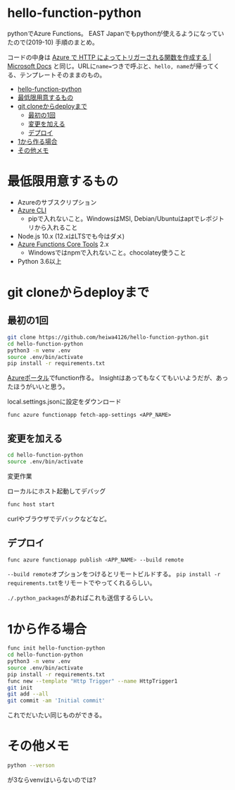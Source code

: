 # hello-function-python

pythonでAzure Functions。
EAST Japanでもpythonが使えるようになっていたので(2019-10)
手順のまとめ。

コードの中身は
[Azure で HTTP によってトリガーされる関数を作成する | Microsoft Docs](https://docs.microsoft.com/ja-jp/azure/azure-functions/functions-create-first-function-python)
と同じ。URLに`name=`つきで呼ぶと、`hello, name`が帰ってくる、テンプレートそのままのもの。

- [hello-function-python](#hello-function-python)
- [最低限用意するもの](#%e6%9c%80%e4%bd%8e%e9%99%90%e7%94%a8%e6%84%8f%e3%81%99%e3%82%8b%e3%82%82%e3%81%ae)
- [git cloneからdeployまで](#git-clone%e3%81%8b%e3%82%89deploy%e3%81%be%e3%81%a7)
  - [最初の1回](#%e6%9c%80%e5%88%9d%e3%81%ae1%e5%9b%9e)
  - [変更を加える](#%e5%a4%89%e6%9b%b4%e3%82%92%e5%8a%a0%e3%81%88%e3%82%8b)
  - [デプロイ](#%e3%83%87%e3%83%97%e3%83%ad%e3%82%a4)
- [1から作る場合](#1%e3%81%8b%e3%82%89%e4%bd%9c%e3%82%8b%e5%a0%b4%e5%90%88)
- [その他メモ](#%e3%81%9d%e3%81%ae%e4%bb%96%e3%83%a1%e3%83%a2)


# 最低限用意するもの

- Azureのサブスクリプション
- [Azure CLI](https://docs.microsoft.com/ja-jp/cli/azure/install-azure-cli)
  - pipで入れないこと。WindowsはMSI, Debian/Ubuntuはaptでレポジトリから入れること
- Node.js 10.x (12.xはLTSでも今はダメ)
- [Azure Functions Core Tools](https://docs.microsoft.com/ja-jp/azure/azure-functions/functions-run-local#v2) 2.x
  - Windowsではnpmで入れないこと。chocolatey使うこと
- Python 3.6以上

# git cloneからdeployまで


## 最初の1回

``` bash
git clone https://github.com/heiwa4126/hello-function-python.git
cd hello-function-python
python3 -m venv .env
source .env/bin/activate
pip install -r requirements.txt
```

[Azureポータル](https://portal.azure.com/)でfunction作る。
Insightはあってもなくてもいいようだが、あったほうがいいと思う。

local.settings.jsonに設定をダウンロード
```
func azure functionapp fetch-app-settings <APP_NAME>
```

## 変更を加える

``` bash
cd hello-function-python
source .env/bin/activate
```

変更作業

ローカルにホスト起動してデバッグ
``` bash
func host start
```

curlやブラウザでデバックなどなど。



## デプロイ


``` bash
func azure functionapp publish <APP_NAME> --build remote
```

`--build remote`オプションをつけるとリモートビルドする。
`pip install -r requirements.txt`をリモートでやってくれるらしい。

`./.python_packages`があればこれも送信するらしい。



# 1から作る場合

``` bash
func init hello-function-python
cd hello-function-python
python3 -m venv .env
source .env/bin/activate
pip install -r requirements.txt
func new --template "Http Trigger" --name HttpTrigger1
git init
git add --all
git commit -am 'Initial commit'
```

これでだいたい同じものができる。

# その他メモ

``` bash
python --verson
```
が3ならvenvはいらないのでは?